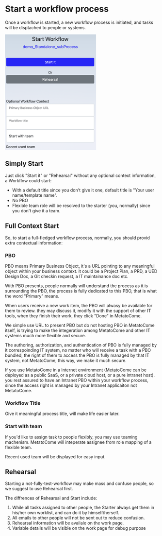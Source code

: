 # Start a workflow process

Once a workflow is started, a new workflow process is initiated, and tasks will be disptached to people or systems.

<img src="/img/start_workflow.png" width="300"/>

## Simply Start

Just click "Start it" or "Rehearsal" without any optional context information, a Workflow could start:

- With a default title since you don't give it one, default title is "Your user name/template name".
- No PBO
- Flexible team role will be resolved to the starter (you, normally) since you don't give it a team.

## Full Context Start

So, to start a full-fledged workflow process, normally, you should provid extra contextual information:

### PBO

PBO means Primary Business Object, it's a URL pointing to any meaningful object within your business context. it could be a Project Plan, a PRD, a UED Design Doc, a Git checkin request, a IT maintainance doc etc.

With PBO presents, people normally will understand the process as it is surrounding the PBO, the process is fully dedicated to this PBO, that is what the word "Primary" means.

When users receive a new work item, the PBO will alwasy be available for them to review. they may discuss it, modify it with the support of other IT tools, when they finish their work, they click "Done" in MetatoCome.

We simple use URL to present PBO but do not hosting PBO in MetatoCome itself, is trying to make the integeration among MetatoCome and other IT systems much more flexible and secure.

The authoring, authorization, and authentication of PBO is fully managed by it correspoinding IT system, no matter who will receive a task with a PBO bundled, the right of them to access the PBO is fully managed by that IT system, not MetatoCome, this way, we make it much secure.

If you use MetatoCome in a Internet environment (MetatoCome can be deployed as a public SaaS, or a private cloud host, or a pure intranet host). you rest assured to have an Intranet PBO within your workflow process, since the access right is managed by your Intranet applicaiton not MetatoCome.

### Workflow Title

Give it meaningful process title, will make life easier later.

### Start with team

If you'd like to assign task to people flexibly, you may use teaming machenism. MetatoCome will inteperate assignee from role mapping of a flexible team.

Recent used team will be displayed for easy input.

## Rehearsal

Starting a not-fully-test-workflow may make mass and confuse people, so we suggest to use Rehearsal first.

The diffrences of Rehearsal and Start include:

1. While all tasks assigned to other people, the Starter always get them in his/her own worklist, and can do it by himself/herself.
2. All emails to other people will not be sent out to reduce confusion.
3. Rehearsal information will be availale on the work page.
4. Variable details will be visible on the work page for debug purpose
